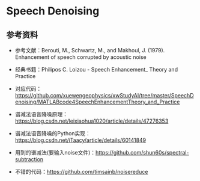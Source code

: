 # Speech Denoising

## 参考资料
- 参考文献：Berouti, M., Schwartz, M., and Makhoul, J. (1979). Enhancement of speech corrupted by acoustic noise
- 经典书籍：Philipos C. Loizou - Speech Enhancement_ Theory and Practice
- 对应代码：https://github.com/xuewengeophysics/xwStudyAI/tree/master/SpeechDenoising/MATLABcode4SpeechEnhancementTheory_and_Practice

- 谱减法语音降噪原理：https://blog.csdn.net/leixiaohua1020/article/details/47276353
- 谱减法语音降噪的Python实现：https://blog.csdn.net/iTaacy/article/details/60141849
- 用到的谱减法(要输入noise文件)：https://github.com/shun60s/spectral-subtraction
- 不错的代码：https://github.com/timsainb/noisereduce
